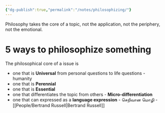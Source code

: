 ```yaml
---
{"dg-publish":true,"permalink":"/notes/philosophizing/"}
---
```



Philosophy takes the core of a topic, not the application, not the periphery, not the emotional. 

# 5 ways to philosophize something 
The philosophical core of a issue is 
-  one that is **Universal**
	from personal questions to life questions - humanity 
- one that is **Perennial** 
- one that is **Essential**
- one that differentiates the topic from others - **Micro-differentiation** 
- one that can expressed as a **language expression** - செறிவான மொழி - [[People/Bertrand Russell\|Bertrand Russell]] 
